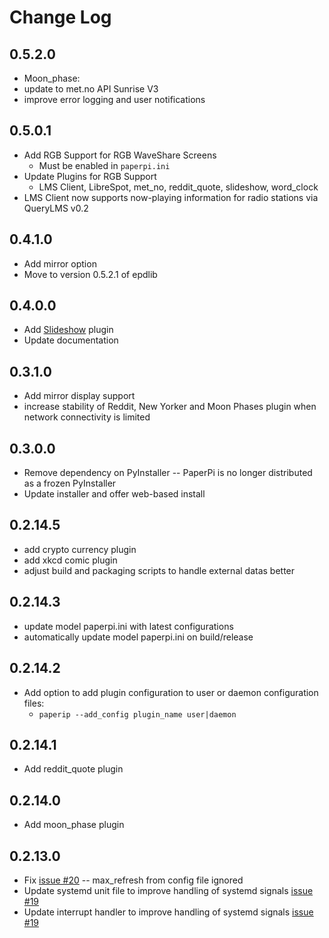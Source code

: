 # Change Log

## 0.5.2.0

* Moon_phase:
 * update to met.no API Sunrise V3
 * improve error logging and user notifications
  
## 0.5.0.1

* Add RGB Support for RGB WaveShare Screens
  * Must be enabled in `paperpi.ini`
* Update Plugins for RGB Support
  * LMS Client, LibreSpot, met_no, reddit_quote, slideshow, word_clock
* LMS Client now supports now-playing information for radio stations via QueryLMS v0.2


## 0.4.1.0

* Add mirror option
* Move to version 0.5.2.1 of epdlib

## 0.4.0.0

* Add [Slideshow](../paperpi/plugins/slideshow/README.md) plugin
* Update documentation

## 0.3.1.0

* Add mirror display support
* increase stability of Reddit, New Yorker and Moon Phases plugin when network connectivity is limited

## 0.3.0.0

* Remove dependency on PyInstaller -- PaperPi is no longer distributed as a frozen PyInstaller
* Update installer and offer web-based install

## 0.2.14.5

* add crypto currency plugin
* add xkcd comic plugin
* adjust build and packaging scripts to handle external datas better

## 0.2.14.3

* update model paperpi.ini with latest configurations
* automatically update model paperpi.ini on build/release

## 0.2.14.2

* Add option to add plugin configuration to user or daemon configuration files:
  * `paperip --add_config plugin_name user|daemon`

## 0.2.14.1

* Add reddit_quote plugin

## 0.2.14.0

* Add moon_phase plugin

## 0.2.13.0

* Fix [issue #20](https://github.com/txoof/epd_display/issues/20) -- max_refresh from config file ignored
* Update systemd unit file to improve handling of systemd signals  [issue #19](https://github.com/txoof/epd_display/issues/19)
* Update interrupt handler to improve handling of systemd signals [issue #19](https://github.com/txoof/epd_display/issues/19)
